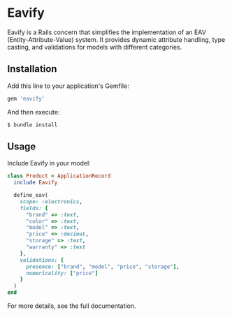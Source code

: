 # Eavify

Eavify is a Rails concern that simplifies the implementation of an EAV (Entity-Attribute-Value) system. It provides dynamic attribute handling, type casting, and validations for models with different categories.

## Installation
Add this line to your application's Gemfile:

```ruby
gem 'eavify'
```

And then execute:

```bash
$ bundle install
```

## Usage

Include Eavify in your model:

```ruby
class Product < ApplicationRecord
  include Eavify

  define_eav(
    scope: :electronics,
    fields: {
      "brand" => :text,
      "color" => :text,
      "model" => :text,
      "price" => :decimal,
      "storage" => :text,
      "warranty" => :text
    },
    validations: {
      presence: ["brand", "model", "price", "storage"],
      numericality: ["price"]
    }
  )
end
```

For more details, see the full documentation.
